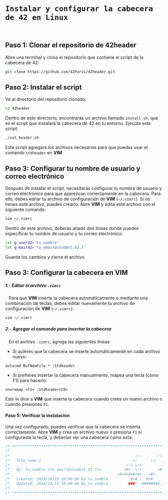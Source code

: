 # `Instalar y configurar la cabecera de 42 en Linux`
`
`
## Paso 1: Clonar el repositorio de 42header

Abre una terminal y clona el repositorio que contiene el script de la cabecera de 42:

```bash
git clone https://github.com/42Paris/42header.git
```

## Paso 2: Instalar el script

Ve al directorio del repositorio clonado:

```bash
cd 42header
```

Dentro de este directorio, encontrarás un archivo llamado `install.sh`, que es el script que instalará la cabecera de 42 en tu entorno. Ejecuta este script:

```bash
./set_header.sh
```

Este script agregará los archivos necesarios para que puedas usar el comando `stdheader` en **VIM**.

## Paso 3: Configurar tu nombre de usuario y correo electrónico

Después de instalar el script, necesitarás configurar tu nombre de usuario y correo electrónico para que aparezcan correctamente en la cabecera.
Para ello, debes editar tu archivo de configuración de **VIM** (`~/.vimrc`). Si no tienes este archivo, puedes crearlo. Abre **VIM** y edita este archivo con el siguiente comando:

```bash
vim ~/.vimrc
```

Dentro de este archivo, deberás añadir dos líneas donde puedes especificar tu nombre de usuario y tu correo electrónico:

```bash
let g:user42='tu_nombre'
let g:mail42='tu_email@student.42.f'
```

Guarda los cambios y cierra el archivo.

## Paso 3: Configurar la cabecera en VIM

##### 1.-  Editar el archivo `.vimrc`
`
`
Para que **VIM** inserte la cabecera automáticamente o mediante una combinación de teclas, debes editar nuevamente tu archivo de configuración de **VIM** (`~/.vimrc`): 

```bash
vim ~/.vimrc
```

##### 2.- Agregar el comando para insertar la cabecera
`
`
En el archivo `.vimrc`, agrega las siguientes líneas:

- Si quieres que la cabecera se inserte automáticamente en cada archivo nuevo:

```vim
autocmd BufNewFile * :Stdheader
```

- Si prefieres insertar la cabecera manualmente, mapea una tecla (como F1) para hacerlo:

```vim
nnoremap <F1> :Stdheader<CR>
```

Esto le dice a **VIM** que inserte la cabecera cuando crees un nuevo archivo o cuando presiones `F1`.

#### Paso 5: Verificar la instalación

Una vez configurado, puedes verificar que la cabecera se inserta correctamente. Abre **VIM** y crea un archivo nuevo o presiona `F1` si configuraste la tecla, y deberías ver una cabecera como esta:

```c
/* ************************************************************************** */
/*                                                                            */
/*                                                        :::      ::::::::   */
/*   file_name.c                                        :+:      :+:    :+:   */
/*                                                    +:+ +:+         +:+     */
/*   By: tu_nombre <tu_email@student.42.fr>          +#+  +:+       +#+        */
/*                                                +#+#+#+#+#+   +#+           */
/*   Created: 2024/10/15 10:00:00 by tu_nombre          #+#    #+#             */
/*   Updated: 2024/10/15 10:00:00 by tu_nombre         ###   ########.fr       */
/*                                                                            */
/* ************************************************************************** */
```
